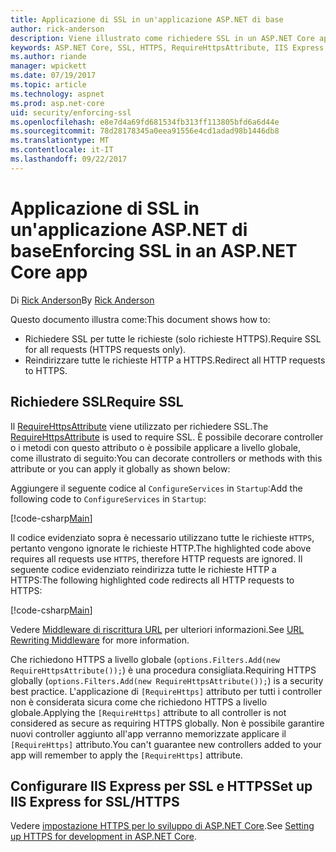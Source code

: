 ```yaml
---
title: Applicazione di SSL in un'applicazione ASP.NET di base
author: rick-anderson
description: Viene illustrato come richiedere SSL in un ASP.NET Core app web
keywords: ASP.NET Core, SSL, HTTPS, RequireHttpsAttribute, IIS Express
ms.author: riande
manager: wpickett
ms.date: 07/19/2017
ms.topic: article
ms.technology: aspnet
ms.prod: asp.net-core
uid: security/enforcing-ssl
ms.openlocfilehash: e8e7d4a69fd681534fb313ff113805bfd6a6d44e
ms.sourcegitcommit: 78d28178345a0eea91556e4cd1adad98b1446db8
ms.translationtype: MT
ms.contentlocale: it-IT
ms.lasthandoff: 09/22/2017
---
```

# <a name="enforcing-ssl-in-an-aspnet-core-app"></a><span data-ttu-id="a8b34-104">Applicazione di SSL in un'applicazione ASP.NET di base</span><span class="sxs-lookup"><span data-stu-id="a8b34-104">Enforcing SSL in an ASP.NET Core app</span></span>

<span data-ttu-id="a8b34-105">Di [Rick Anderson](https://twitter.com/RickAndMSFT)</span><span class="sxs-lookup"><span data-stu-id="a8b34-105">By [Rick Anderson](https://twitter.com/RickAndMSFT)</span></span>

<span data-ttu-id="a8b34-106">Questo documento illustra come:</span><span class="sxs-lookup"><span data-stu-id="a8b34-106">This document shows how to:</span></span>

- <span data-ttu-id="a8b34-107">Richiedere SSL per tutte le richieste (solo richieste HTTPS).</span><span class="sxs-lookup"><span data-stu-id="a8b34-107">Require SSL for all requests (HTTPS requests only).</span></span>
- <span data-ttu-id="a8b34-108">Reindirizzare tutte le richieste HTTP a HTTPS.</span><span class="sxs-lookup"><span data-stu-id="a8b34-108">Redirect all HTTP requests to HTTPS.</span></span>

## <a name="require-ssl"></a><span data-ttu-id="a8b34-109">Richiedere SSL</span><span class="sxs-lookup"><span data-stu-id="a8b34-109">Require SSL</span></span>

<span data-ttu-id="a8b34-110">Il [RequireHttpsAttribute](https://docs.microsoft.com/aspnet/core/api/microsoft.aspnetcore.mvc.requirehttpsattribute) viene utilizzato per richiedere SSL.</span><span class="sxs-lookup"><span data-stu-id="a8b34-110">The [RequireHttpsAttribute](https://docs.microsoft.com/aspnet/core/api/microsoft.aspnetcore.mvc.requirehttpsattribute) is used to require SSL.</span></span> <span data-ttu-id="a8b34-111">È possibile decorare controller o i metodi con questo attributo o è possibile applicare a livello globale, come illustrato di seguito:</span><span class="sxs-lookup"><span data-stu-id="a8b34-111">You can decorate controllers or methods with this attribute or you can apply it globally as shown below:</span></span>

<span data-ttu-id="a8b34-112">Aggiungere il seguente codice al `ConfigureServices` in `Startup`:</span><span class="sxs-lookup"><span data-stu-id="a8b34-112">Add the following code to `ConfigureServices` in `Startup`:</span></span>

[!code-csharp[Main](authentication/accconfirm/sample/WebApp1/Startup.cs?name=snippet2&highlight=4-)]

<span data-ttu-id="a8b34-113">Il codice evidenziato sopra è necessario utilizzano tutte le richieste `HTTPS`, pertanto vengono ignorate le richieste HTTP.</span><span class="sxs-lookup"><span data-stu-id="a8b34-113">The highlighted code above requires all requests use `HTTPS`, therefore HTTP requests are ignored.</span></span> <span data-ttu-id="a8b34-114">Il seguente codice evidenziato reindirizza tutte le richieste HTTP a HTTPS:</span><span class="sxs-lookup"><span data-stu-id="a8b34-114">The following highlighted code redirects all HTTP requests to HTTPS:</span></span>

[!code-csharp[Main](authentication/accconfirm/sample/WebApp1/Startup.cs?name=snippet_AddRedirectToHttps&highlight=7-)]

<span data-ttu-id="a8b34-115">Vedere [Middleware di riscrittura URL](xref:fundamentals/url-rewriting) per ulteriori informazioni.</span><span class="sxs-lookup"><span data-stu-id="a8b34-115">See [URL Rewriting Middleware](xref:fundamentals/url-rewriting) for more information.</span></span>

<span data-ttu-id="a8b34-116">Che richiedono HTTPS a livello globale (`options.Filters.Add(new RequireHttpsAttribute());`) è una procedura consigliata.</span><span class="sxs-lookup"><span data-stu-id="a8b34-116">Requiring HTTPS globally (`options.Filters.Add(new RequireHttpsAttribute());`) is a security best practice.</span></span> <span data-ttu-id="a8b34-117">L'applicazione di `[RequireHttps]` attributo per tutti i controller non è considerata sicura come che richiedono HTTPS a livello globale.</span><span class="sxs-lookup"><span data-stu-id="a8b34-117">Applying the `[RequireHttps]` attribute to all controller is not considered as secure as requiring HTTPS globally.</span></span> <span data-ttu-id="a8b34-118">Non è possibile garantire nuovi controller aggiunto all'app verranno memorizzate applicare il `[RequireHttps]` attributo.</span><span class="sxs-lookup"><span data-stu-id="a8b34-118">You can't guarantee new controllers added to your app will remember to apply the `[RequireHttps]` attribute.</span></span>

## <a name="set-up-iis-express-for-sslhttps"></a><span data-ttu-id="a8b34-119">Configurare IIS Express per SSL e HTTPS</span><span class="sxs-lookup"><span data-stu-id="a8b34-119">Set up IIS Express for SSL/HTTPS</span></span>

<span data-ttu-id="a8b34-120">Vedere [impostazione HTTPS per lo sviluppo di ASP.NET Core](xref:security/https#iisxpress).</span><span class="sxs-lookup"><span data-stu-id="a8b34-120">See [Setting up HTTPS for development in ASP.NET Core](xref:security/https#iisxpress).</span></span>
